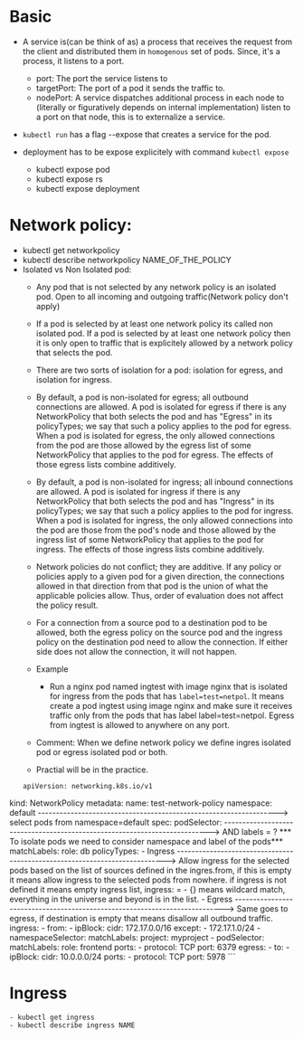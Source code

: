 # Basic
- A service is(can be think of as) a process that receives the request from the client and distributed them in `homogenous` set of pods. Since, it's a process, it listens to a port. 
    - port: The port the service listens to
    - targetPort: The port of a pod it sends the traffic to.
    - nodePort: A service dispatches additional process in each node to (literally or figuratively depends on internal implementation) listen to a port on that node, this is to externalize a service.

- `kubectl run` has a flag --expose that creates a service for the pod.
- deployment has to be expose explicitely with command `kubectl expose`
    - kubectl expose pod
    - kubectl expose rs
    - kubectl expose deployment
# Network policy:
- kubectl get networkpolicy
- kubectl describe networkpolicy NAME_OF_THE_POLICY
- Isolated vs Non Isolated pod:
    - Any pod that is not selected by any network policy is an isolated pod. Open to all incoming and outgoing traffic(Network policy don't apply)
    - If a pod is selected by at least one network policy its called non isolated pod. If a pod is selected by at least one network policy then it is only open to traffic that is explicitely allowed by a network policy that selects the pod. 
    - There are two sorts of isolation for a pod: isolation for egress, and isolation for ingress. 
    - By default, a pod is non-isolated for egress; all outbound connections are allowed. A pod is isolated for egress if there is any NetworkPolicy that both selects the pod and has "Egress" in its policyTypes; we say that such a policy applies to the pod for egress. When a pod is isolated for egress, the only allowed connections from the pod are those allowed by the egress list of some NetworkPolicy that applies to the pod for egress. The effects of those egress lists combine additively.

    - By default, a pod is non-isolated for ingress; all inbound connections are allowed. A pod is isolated for ingress if there is any NetworkPolicy that both selects the pod and has "Ingress" in its policyTypes; we say that such a policy applies to the pod for ingress. When a pod is isolated for ingress, the only allowed connections into the pod are those from the pod's node and those allowed by the ingress list of some NetworkPolicy that applies to the pod for ingress. The effects of those ingress lists combine additively.

    - Network policies do not conflict; they are additive. If any policy or policies apply to a given pod for a given direction, the connections allowed in that direction from that pod is the union of what the applicable policies allow. Thus, order of evaluation does not affect the policy result.

    - For a connection from a source pod to a destination pod to be allowed, both the egress policy on the source pod and the ingress policy on the destination pod need to allow the connection. If either side does not allow the connection, it will not happen.

    - Example
        - Run a nginx pod named ingtest with image nginx that is isolated for ingress from the pods that has `label=test=netpol`. It means create a pod ingtest using image nginx and make sure it receives traffic only from the pods that has label label=test=netpol. Egress from ingtest is allowed to anywhere on any port.
    - Comment: When we define network policy we define ingres isolated pod or egress isolated pod or both.
    - Practial will be in the practice.
    ```
    apiVersion: networking.k8s.io/v1
kind: NetworkPolicy
metadata:
  name: test-network-policy
  namespace: default  ------------------------------------------------------------------> select pods from namespace=default
spec:
  podSelector: --------------------------------------------------------------------------> AND labels = ? *** To isolate pods we need to consider namespace and label of the pods***
    matchLabels:
      role: db
  policyTypes:
    - Ingress ---------------------------------------------------------------------------> Allow ingress for the selected pods based on the list of sources defined in the ingres.from, if this is empty it means allow ingress to the selected pods from nowhere. if ingress is not defined it means empty ingress list, ingress: = - {} means wildcard match, everything in the universe and beyond is in the list.
    - Egress ---------------------------------------------------------------------------> Same goes to egress, if destination is empty that means disallow all outbound traffic.
  ingress:
    - from: 
        - ipBlock:
            cidr: 172.17.0.0/16
            except:
              - 172.17.1.0/24
        - namespaceSelector:
            matchLabels:
              project: myproject
        - podSelector:
            matchLabels:
              role: frontend
      ports:
        - protocol: TCP
          port: 6379
  egress:
    - to:
        - ipBlock:
            cidr: 10.0.0.0/24
      ports:
        - protocol: TCP
          port: 5978
    ```
# Ingress
    - kubectl get ingress
    - kubectl describe ingress NAME